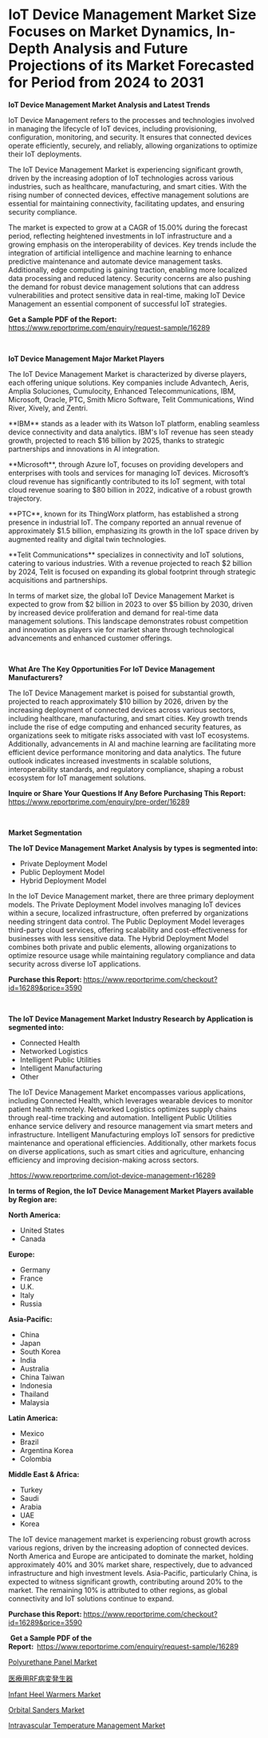 <p><h1>IoT Device Management Market Size Focuses on Market Dynamics, In-Depth Analysis and Future Projections of its Market Forecasted for Period from 2024 to 2031</h1></p><p><strong>IoT Device Management Market Analysis and Latest Trends</strong></p>
<p><p>IoT Device Management refers to the processes and technologies involved in managing the lifecycle of IoT devices, including provisioning, configuration, monitoring, and security. It ensures that connected devices operate efficiently, securely, and reliably, allowing organizations to optimize their IoT deployments.</p><p>The IoT Device Management Market is experiencing significant growth, driven by the increasing adoption of IoT technologies across various industries, such as healthcare, manufacturing, and smart cities. With the rising number of connected devices, effective management solutions are essential for maintaining connectivity, facilitating updates, and ensuring security compliance.</p><p>The market is expected to grow at a CAGR of 15.00% during the forecast period, reflecting heightened investments in IoT infrastructure and a growing emphasis on the interoperability of devices. Key trends include the integration of artificial intelligence and machine learning to enhance predictive maintenance and automate device management tasks. Additionally, edge computing is gaining traction, enabling more localized data processing and reduced latency. Security concerns are also pushing the demand for robust device management solutions that can address vulnerabilities and protect sensitive data in real-time, making IoT Device Management an essential component of successful IoT strategies.</p></p>
<p><strong>Get a Sample PDF of the Report:&nbsp;</strong> <a href="https://www.reportprime.com/enquiry/request-sample/16289">https://www.reportprime.com/enquiry/request-sample/16289</a></p>
<p>&nbsp;</p>
<p><strong>IoT Device Management Major Market Players</strong></p>
<p><p>The IoT Device Management Market is characterized by diverse players, each offering unique solutions. Key companies include Advantech, Aeris, Amplia Soluciones, Cumulocity, Enhanced Telecommunications, IBM, Microsoft, Oracle, PTC, Smith Micro Software, Telit Communications, Wind River, Xively, and Zentri.</p><p>**IBM** stands as a leader with its Watson IoT platform, enabling seamless device connectivity and data analytics. IBM's IoT revenue has seen steady growth, projected to reach $16 billion by 2025, thanks to strategic partnerships and innovations in AI integration.</p><p>**Microsoft**, through Azure IoT, focuses on providing developers and enterprises with tools and services for managing IoT devices. Microsoft’s cloud revenue has significantly contributed to its IoT segment, with total cloud revenue soaring to $80 billion in 2022, indicative of a robust growth trajectory.</p><p>**PTC**, known for its ThingWorx platform, has established a strong presence in industrial IoT. The company reported an annual revenue of approximately $1.5 billion, emphasizing its growth in the IoT space driven by augmented reality and digital twin technologies.</p><p>**Telit Communications** specializes in connectivity and IoT solutions, catering to various industries. With a revenue projected to reach $2 billion by 2024, Telit is focused on expanding its global footprint through strategic acquisitions and partnerships.</p><p>In terms of market size, the global IoT Device Management Market is expected to grow from $2 billion in 2023 to over $5 billion by 2030, driven by increased device proliferation and demand for real-time data management solutions. This landscape demonstrates robust competition and innovation as players vie for market share through technological advancements and enhanced customer offerings.</p></p>
<p>&nbsp;</p>
<p><strong>What Are The Key Opportunities For IoT Device Management Manufacturers?</strong></p>
<p><p>The IoT Device Management market is poised for substantial growth, projected to reach approximately $10 billion by 2026, driven by the increasing deployment of connected devices across various sectors, including healthcare, manufacturing, and smart cities. Key growth trends include the rise of edge computing and enhanced security features, as organizations seek to mitigate risks associated with vast IoT ecosystems. Additionally, advancements in AI and machine learning are facilitating more efficient device performance monitoring and data analytics. The future outlook indicates increased investments in scalable solutions, interoperability standards, and regulatory compliance, shaping a robust ecosystem for IoT management solutions.</p></p>
<p><strong>Inquire or Share Your Questions If Any Before Purchasing This Report:</strong> <a href="https://www.reportprime.com/enquiry/pre-order/16289">https://www.reportprime.com/enquiry/pre-order/16289</a></p>
<p>&nbsp;</p>
<p><strong>Market Segmentation</strong></p>
<p><strong>The IoT Device Management Market Analysis by types is segmented into:</strong></p>
<p><ul><li>Private Deployment Model</li><li>Public Deployment Model</li><li>Hybrid Deployment Model</li></ul></p>
<p><p>In the IoT Device Management market, there are three primary deployment models. The Private Deployment Model involves managing IoT devices within a secure, localized infrastructure, often preferred by organizations needing stringent data control. The Public Deployment Model leverages third-party cloud services, offering scalability and cost-effectiveness for businesses with less sensitive data. The Hybrid Deployment Model combines both private and public elements, allowing organizations to optimize resource usage while maintaining regulatory compliance and data security across diverse IoT applications.</p></p>
<p><strong>Purchase this Report:&nbsp;</strong><a href="https://www.reportprime.com/checkout?id=16289&price=3590">https://www.reportprime.com/checkout?id=16289&price=3590</a></p>
<p>&nbsp;</p>
<p><strong>The IoT Device Management Market Industry Research by Application is segmented into:</strong></p>
<p><ul><li>Connected Health</li><li>Networked Logistics</li><li>Intelligent Public Utilities</li><li>Intelligent Manufacturing</li><li>Other</li></ul></p>
<p><p>The IoT Device Management Market encompasses various applications, including Connected Health, which leverages wearable devices to monitor patient health remotely. Networked Logistics optimizes supply chains through real-time tracking and automation. Intelligent Public Utilities enhance service delivery and resource management via smart meters and infrastructure. Intelligent Manufacturing employs IoT sensors for predictive maintenance and operational efficiencies. Additionally, other markets focus on diverse applications, such as smart cities and agriculture, enhancing efficiency and improving decision-making across sectors.</p></p>
<p><a href="https://www.reportprime.com/iot-device-management-r16289">&nbsp;https://www.reportprime.com/iot-device-management-r16289</a></p>
<p><strong>In terms of Region, the IoT Device Management Market Players available by Region are:</strong></p>
<p>
    <p> <strong> North America: </strong>
        <ul>
            <li>United States</li>
            <li>Canada</li>
        </ul>
        </p> 
    <p> <strong> Europe: </strong>
        <ul>
            <li>Germany</li>
            <li>France</li>
            <li>U.K.</li>
            <li>Italy</li>
            <li>Russia</li>
        </ul>
        </p> 
    <p> <strong> Asia-Pacific: </strong>
        <ul>
            <li>China</li>
            <li>Japan</li>
            <li>South Korea</li>
            <li>India</li>
            <li>Australia</li>
            <li>China Taiwan</li>
            <li>Indonesia</li>
            <li>Thailand</li>
            <li>Malaysia</li>
        </ul>
        </p> 
    <p> <strong> Latin America: </strong>
        <ul>
            <li>Mexico</li>
            <li>Brazil</li>
            <li>Argentina Korea</li>
            <li>Colombia</li>
        </ul>
        </p> 
    <p> <strong> Middle East & Africa: </strong>
        <ul>
            <li>Turkey</li>
            <li>Saudi</li>
            <li>Arabia</li>
            <li>UAE</li>
            <li>Korea</li>
        </ul>
    </p>
    </p>
<p><p>The IoT device management market is experiencing robust growth across various regions, driven by the increasing adoption of connected devices. North America and Europe are anticipated to dominate the market, holding approximately 40% and 30% market share, respectively, due to advanced infrastructure and high investment levels. Asia-Pacific, particularly China, is expected to witness significant growth, contributing around 20% to the market. The remaining 10% is attributed to other regions, as global connectivity and IoT solutions continue to expand.</p></p>
<p><strong>Purchase this Report: </strong><a href="https://www.reportprime.com/checkout?id=16289&price=3590">https://www.reportprime.com/checkout?id=16289&price=3590</a></p>
<p>&nbsp;<strong>Get a Sample PDF of the Report:&nbsp;&nbsp;</strong><a href="https://www.reportprime.com/enquiry/request-sample/16289">https://www.reportprime.com/enquiry/request-sample/16289</a></p>
<p><strong></strong></p>
<p><p><a href="https://medium.com/@lawandasudgd/the-comprehensive-polyurethane-panel-market-research-report-is-essential-for-understanding-35948de57478">Polyurethane Panel Market</a></p><p><a href="https://medium.com/@janrona788520/medical-rf-lesion-generator-market-%E3%81%AF-%E3%82%B3%E3%82%B9%E3%83%88%E7%AE%A1%E7%90%86%E3%81%A8%E5%8A%B9%E7%8E%87%E5%90%91%E4%B8%8A%E3%82%92%E5%84%AA%E5%85%88%E3%81%97%E3%81%BE%E3%81%99-%E3%81%95%E3%82%89%E3%81%AB-%E5%A0%B1%E5%91%8A%E6%9B%B8%E3%81%AF%E5%B8%82%E5%A0%B4%E3%81%AE%E9%9C%80%E8%A6%81%E9%9D%A2%E3%81%A8%E4%BE%9B%E7%B5%A6%E9%9D%A2%E3%81%AE%E4%B8%A1%E6%96%B9%E3%82%92%E3%82%AB%E3%83%90%E3%83%BC%E3%81%97%E3%81%A6%E3%81%84%E3%81%BE%E3%81%99-medical-rf-f865df7ec8a5">医療用RF病変発生器</a></p><p><a href="https://www.linkedin.com/pulse/infant-heel-warmers-market-segmentation-geographical-regions-xahpc?trackingId=00w6NPLwRpSvszdF2%2BV2ug%3D%3D">Infant Heel Warmers Market</a></p><p><a href="https://www.linkedin.com/pulse/orbital-sanders-market-size-growth-industry-analysis-segmentation-pqpoc?trackingId=zio4aOlwSc25fxYNhbyeLQ%3D%3D">Orbital Sanders Market</a></p><p><a href="https://github.com/prosalinda88/Market-Research-Report-List-6/blob/main/intravascular-temperature-management-market.md">Intravascular Temperature Management Market</a></p></p>